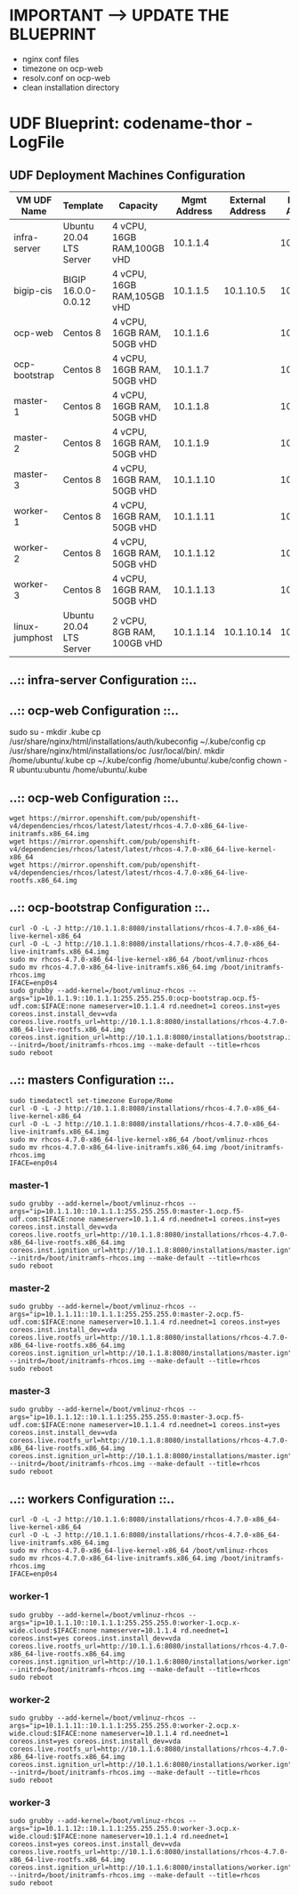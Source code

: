 # IMPORTANT --> UPDATE THE BLUEPRINT

- nginx conf files
- timezone on ocp-web
- resolv.conf on ocp-web
- clean installation directory


# UDF Blueprint: codename-thor - LogFile

## UDF Deployment Machines Configuration

| VM UDF Name    | Template                | Capacity                   | Mgmt Address   | External Address | Internal Address|
|----------------|-------------------------|--------------------------- |----------------|------------------|-----------------|
| infra-server   | Ubuntu 20.04 LTS Server | 4 vCPU, 16GB RAM,100GB vHD | 10.1.1.4       |                  | 10.1.20.4      |
| bigip-cis      | BIGIP 16.0.0-0.0.12     | 4 vCPU, 16GB RAM,105GB vHD | 10.1.1.5       | 10.1.10.5        | 10.1.20.5      |
| ocp-web        | Centos 8                | 4 vCPU, 16GB RAM, 50GB vHD | 10.1.1.6       |                  | 10.1.20.6       |
| ocp-bootstrap  | Centos 8                | 4 vCPU, 16GB RAM, 50GB vHD | 10.1.1.7       |                  | 10.1.20.7       |
| master-1       | Centos 8                | 4 vCPU, 16GB RAM, 50GB vHD | 10.1.1.8       |                  | 10.1.20.8       |
| master-2       | Centos 8                | 4 vCPU, 16GB RAM, 50GB vHD | 10.1.1.9       |                  | 10.1.20.9       |
| master-3       | Centos 8                | 4 vCPU, 16GB RAM, 50GB vHD | 10.1.1.10      |                  | 10.1.20.10       |
| worker-1       | Centos 8                | 4 vCPU, 16GB RAM, 50GB vHD | 10.1.1.11      |                  | 10.1.20.11      |
| worker-2       | Centos 8                | 4 vCPU, 16GB RAM, 50GB vHD | 10.1.1.12      |                  | 10.1.20.12      |
| worker-3       | Centos 8                | 4 vCPU, 16GB RAM, 50GB vHD | 10.1.1.13      |                  | 10.1.20.13      |
| linux-jumphost | Ubuntu 20.04 LTS Server | 2 vCPU, 8GB RAM, 100GB vHD | 10.1.1.14      | 10.1.10.14       | 10.1.20.14      |

## ..:: infra-server Configuration ::..

## ..:: ocp-web Configuration ::..

sudo su -
mkdir .kube
cp /usr/share/nginx/html/installations/auth/kubeconfig ~/.kube/config
cp /usr/share/nginx/html/installations/oc /usr/local/bin/.
mkdir /home/ubuntu/.kube
cp ~/.kube/config /home/ubuntu/.kube/config
chown -R ubuntu:ubuntu /home/ubuntu/.kube

## ..:: ocp-web Configuration ::..

    wget https://mirror.openshift.com/pub/openshift-v4/dependencies/rhcos/latest/latest/rhcos-4.7.0-x86_64-live-initramfs.x86_64.img
    wget https://mirror.openshift.com/pub/openshift-v4/dependencies/rhcos/latest/latest/rhcos-4.7.0-x86_64-live-kernel-x86_64
    wget https://mirror.openshift.com/pub/openshift-v4/dependencies/rhcos/latest/latest/rhcos-4.7.0-x86_64-live-rootfs.x86_64.img
    
## ..:: ocp-bootstrap Configuration ::..

    curl -O -L -J http://10.1.1.8:8080/installations/rhcos-4.7.0-x86_64-live-kernel-x86_64
    curl -O -L -J http://10.1.1.8:8080/installations/rhcos-4.7.0-x86_64-live-initramfs.x86_64.img
    sudo mv rhcos-4.7.0-x86_64-live-kernel-x86_64 /boot/vmlinuz-rhcos
    sudo mv rhcos-4.7.0-x86_64-live-initramfs.x86_64.img /boot/initramfs-rhcos.img
    IFACE=enp0s4
    sudo grubby --add-kernel=/boot/vmlinuz-rhcos --args="ip=10.1.1.9::10.1.1.1:255.255.255.0:ocp-bootstrap.ocp.f5-udf.com:$IFACE:none nameserver=10.1.1.4 rd.neednet=1 coreos.inst=yes coreos.inst.install_dev=vda coreos.live.rootfs_url=http://10.1.1.8:8080/installations/rhcos-4.7.0-x86_64-live-rootfs.x86_64.img coreos.inst.ignition_url=http://10.1.1.8:8080/installations/bootstrap.ign" --initrd=/boot/initramfs-rhcos.img --make-default --title=rhcos
    sudo reboot
    
## ..:: masters Configuration ::..

    sudo timedatectl set-timezone Europe/Rome
    curl -O -L -J http://10.1.1.8:8080/installations/rhcos-4.7.0-x86_64-live-kernel-x86_64
    curl -O -L -J http://10.1.1.8:8080/installations/rhcos-4.7.0-x86_64-live-initramfs.x86_64.img
    sudo mv rhcos-4.7.0-x86_64-live-kernel-x86_64 /boot/vmlinuz-rhcos
    sudo mv rhcos-4.7.0-x86_64-live-initramfs.x86_64.img /boot/initramfs-rhcos.img
    IFACE=enp0s4
    
### master-1
    
    sudo grubby --add-kernel=/boot/vmlinuz-rhcos --args="ip=10.1.1.10::10.1.1.1:255.255.255.0:master-1.ocp.f5-udf.com:$IFACE:none nameserver=10.1.1.4 rd.neednet=1 coreos.inst=yes coreos.inst.install_dev=vda coreos.live.rootfs_url=http://10.1.1.8:8080/installations/rhcos-4.7.0-x86_64-live-rootfs.x86_64.img coreos.inst.ignition_url=http://10.1.1.8:8080/installations/master.ign" --initrd=/boot/initramfs-rhcos.img --make-default --title=rhcos
    sudo reboot
    
### master-2
    
    sudo grubby --add-kernel=/boot/vmlinuz-rhcos --args="ip=10.1.1.11::10.1.1.1:255.255.255.0:master-2.ocp.f5-udf.com:$IFACE:none nameserver=10.1.1.4 rd.neednet=1 coreos.inst=yes coreos.inst.install_dev=vda coreos.live.rootfs_url=http://10.1.1.8:8080/installations/rhcos-4.7.0-x86_64-live-rootfs.x86_64.img coreos.inst.ignition_url=http://10.1.1.8:8080/installations/master.ign" --initrd=/boot/initramfs-rhcos.img --make-default --title=rhcos
    sudo reboot
    
### master-3
    
    sudo grubby --add-kernel=/boot/vmlinuz-rhcos --args="ip=10.1.1.12::10.1.1.1:255.255.255.0:master-3.ocp.f5-udf.com:$IFACE:none nameserver=10.1.1.4 rd.neednet=1 coreos.inst=yes coreos.inst.install_dev=vda coreos.live.rootfs_url=http://10.1.1.8:8080/installations/rhcos-4.7.0-x86_64-live-rootfs.x86_64.img coreos.inst.ignition_url=http://10.1.1.8:8080/installations/master.ign" --initrd=/boot/initramfs-rhcos.img --make-default --title=rhcos
    sudo reboot
    
## ..:: workers Configuration ::..

    curl -O -L -J http://10.1.1.6:8080/installations/rhcos-4.7.0-x86_64-live-kernel-x86_64
    curl -O -L -J http://10.1.1.6:8080/installations/rhcos-4.7.0-x86_64-live-initramfs.x86_64.img
    sudo mv rhcos-4.7.0-x86_64-live-kernel-x86_64 /boot/vmlinuz-rhcos
    sudo mv rhcos-4.7.0-x86_64-live-initramfs.x86_64.img /boot/initramfs-rhcos.img
    IFACE=enp0s4
    
### worker-1
    
    sudo grubby --add-kernel=/boot/vmlinuz-rhcos --args="ip=10.1.1.10::10.1.1.1:255.255.255.0:worker-1.ocp.x-wide.cloud:$IFACE:none nameserver=10.1.1.4 rd.neednet=1 coreos.inst=yes coreos.inst.install_dev=vda coreos.live.rootfs_url=http://10.1.1.6:8080/installations/rhcos-4.7.0-x86_64-live-rootfs.x86_64.img coreos.inst.ignition_url=http://10.1.1.6:8080/installations/worker.ign" --initrd=/boot/initramfs-rhcos.img --make-default --title=rhcos
    sudo reboot
    
### worker-2
    
    sudo grubby --add-kernel=/boot/vmlinuz-rhcos --args="ip=10.1.1.11::10.1.1.1:255.255.255.0:worker-2.ocp.x-wide.cloud:$IFACE:none nameserver=10.1.1.4 rd.neednet=1 coreos.inst=yes coreos.inst.install_dev=vda coreos.live.rootfs_url=http://10.1.1.6:8080/installations/rhcos-4.7.0-x86_64-live-rootfs.x86_64.img coreos.inst.ignition_url=http://10.1.1.6:8080/installations/worker.ign" --initrd=/boot/initramfs-rhcos.img --make-default --title=rhcos
    sudo reboot
    
### worker-3
    
    sudo grubby --add-kernel=/boot/vmlinuz-rhcos --args="ip=10.1.1.12::10.1.1.1:255.255.255.0:worker-3.ocp.x-wide.cloud:$IFACE:none nameserver=10.1.1.4 rd.neednet=1 coreos.inst=yes coreos.inst.install_dev=vda coreos.live.rootfs_url=http://10.1.1.6:8080/installations/rhcos-4.7.0-x86_64-live-rootfs.x86_64.img coreos.inst.ignition_url=http://10.1.1.6:8080/installations/worker.ign" --initrd=/boot/initramfs-rhcos.img --make-default --title=rhcos
    sudo reboot